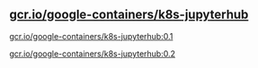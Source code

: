 
[gcr.io/google-containers/k8s-jupyterhub](https://hub.docker.com/r/anjia0532/google-containers.k8s-jupyterhub/tags/)
-----


[gcr.io/google-containers/k8s-jupyterhub:0.1](https://hub.docker.com/r/anjia0532/google-containers.k8s-jupyterhub/tags/)


[gcr.io/google-containers/k8s-jupyterhub:0.2](https://hub.docker.com/r/anjia0532/google-containers.k8s-jupyterhub/tags/)


